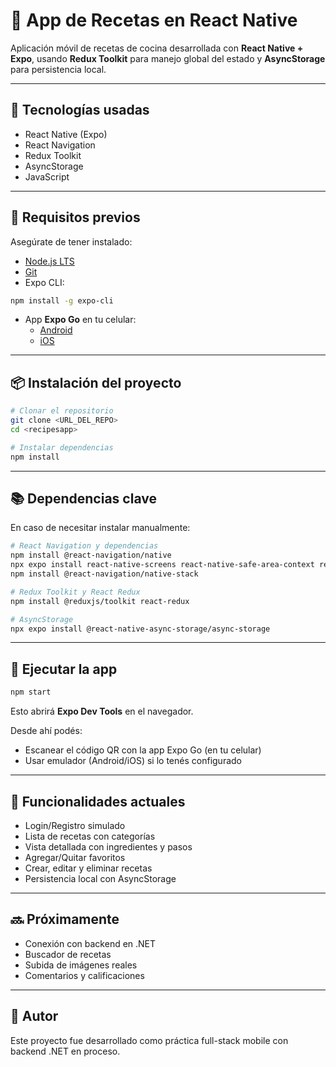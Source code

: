 
# 📱 App de Recetas en React Native

Aplicación móvil de recetas de cocina desarrollada con **React Native + Expo**, usando **Redux Toolkit** para manejo global del estado y **AsyncStorage** para persistencia local.

---

## 🚀 Tecnologías usadas

- React Native (Expo)
- React Navigation
- Redux Toolkit
- AsyncStorage
- JavaScript

---

## 🧰 Requisitos previos

Asegúrate de tener instalado:

- [Node.js LTS](https://nodejs.org/)
- [Git](https://git-scm.com/downloads)
- Expo CLI:

```bash
npm install -g expo-cli
```

- App **Expo Go** en tu celular:
  - [Android](https://play.google.com/store/apps/details?id=host.exp.exponent)
  - [iOS](https://apps.apple.com/app/expo-go/id982107779)

---

## 📦 Instalación del proyecto

```bash
# Clonar el repositorio
git clone <URL_DEL_REPO>
cd <recipesapp>

# Instalar dependencias
npm install
```

---

## 📚 Dependencias clave

En caso de necesitar instalar manualmente:

```bash
# React Navigation y dependencias
npm install @react-navigation/native
npx expo install react-native-screens react-native-safe-area-context react-native-gesture-handler react-native-reanimated react-native-vector-icons
npm install @react-navigation/native-stack

# Redux Toolkit y React Redux
npm install @reduxjs/toolkit react-redux

# AsyncStorage
npx expo install @react-native-async-storage/async-storage
```

---

## 🧪 Ejecutar la app

```bash
npm start
```

Esto abrirá **Expo Dev Tools** en el navegador.

Desde ahí podés:
- Escanear el código QR con la app Expo Go (en tu celular)
- Usar emulador (Android/iOS) si lo tenés configurado

---

## 🧠 Funcionalidades actuales

- Login/Registro simulado
- Lista de recetas con categorías
- Vista detallada con ingredientes y pasos
- Agregar/Quitar favoritos
- Crear, editar y eliminar recetas
- Persistencia local con AsyncStorage

---

## 🔜 Próximamente

- Conexión con backend en .NET
- Buscador de recetas
- Subida de imágenes reales
- Comentarios y calificaciones

---

## 🧑 Autor

Este proyecto fue desarrollado como práctica full-stack mobile con backend .NET en proceso.
```

